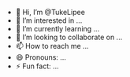 - 👋 Hi, I’m @TukeLipee
- 👀 I’m interested in ...
- 🌱 I’m currently learning ...
- 💞️ I’m looking to collaborate on ...
- 📫 How to reach me ...
- 😄 Pronouns: ...
- ⚡ Fun fact: ...

<!---
TukeLipee/TukeLipee is a ✨ special ✨ repository because its `README.md` (this file) appears on your GitHub profile.
You can click the Preview link to take a look at your changes.
--->
